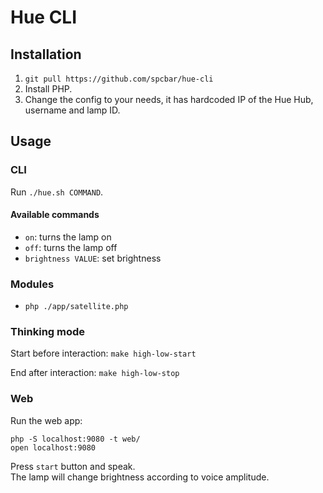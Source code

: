 # Hue CLI

## Installation

1. `git pull https://github.com/spcbar/hue-cli`
2. Install PHP.
3. Change the config to your needs, it has hardcoded IP of the Hue Hub, username and lamp ID.

## Usage

### CLI

Run `./hue.sh COMMAND`.

#### Available commands

- `on`: turns the lamp on 
- `off`: turns the lamp off
- `brightness VALUE`: set brightness

### Modules

- `php ./app/satellite.php`

### Thinking mode

Start before interaction:
`make high-low-start`

End after interaction:
`make high-low-stop`

### Web

Run the web app:
```
php -S localhost:9080 -t web/
open localhost:9080
```

Press `start` button and speak.  
The lamp will change brightness according to voice amplitude.
